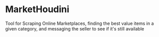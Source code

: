 # MarketHoudini
Tool for Scraping Online Marketplaces, finding the best value items in a given category, and messaging the seller to see if it's still available 
